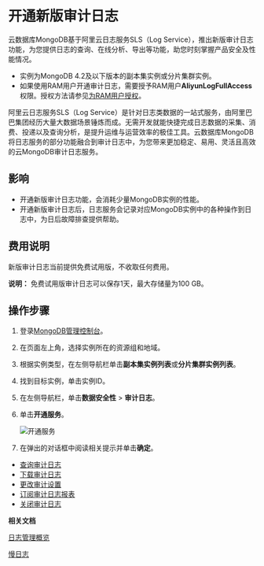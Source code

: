 # 开通新版审计日志

云数据库MongoDB基于阿里云日志服务SLS（Log Service），推出新版审计日志功能，为您提供日志的查询、在线分析、导出等功能，助您时刻掌握产品安全及性能情况。

-   实例为MongoDB 4.2及以下版本的副本集实例或分片集群实例。
-   如果使用RAM用户开通审计日志，需要授予RAM用户**AliyunLogFullAccess**权限。授权方法请参见[为RAM用户授权](/cn.zh-CN/用户管理/授权管理/为RAM用户授权.md)。

阿里云日志服务SLS（Log Service）是针对日志类数据的一站式服务，由阿里巴巴集团经历大量大数据场景锤炼而成。无需开发就能快捷完成日志数据的采集、消费、投递以及查询分析，是提升运维与运营效率的极佳工具。云数据库MongoDB将日志服务的部分功能融合到审计日志中，为您带来更加稳定、易用、灵活且高效的云MongoDB审计日志服务。

## 影响

-   开通新版审计日志功能，会消耗少量MongoDB实例的性能。
-   开通新版审计日志后，日志服务会记录对应MongoDB实例中的各种操作到日志中，为日后故障排查提供帮助。

## 费用说明

新版审计日志当前提供免费试用版，不收取任何费用。

**说明：** 免费试用版审计日志可以保存1天，最大存储量为100 GB。

## 操作步骤

1.  登录[MongoDB管理控制台](https://mongodb.console.aliyun.com/)。

2.  在页面左上角，选择实例所在的资源组和地域。

3.  根据实例类型，在左侧导航栏单击**副本集实例列表**或**分片集群实例列表**。

4.  找到目标实例，单击实例ID。

5.  在左侧导航栏，单击**数据安全性** \> **审计日志**。

6.  单击**开通服务**。

    ![开通服务](https://static-aliyun-doc.oss-accelerate.aliyuncs.com/assets/img/zh-CN/3846819951/p102028.png)

7.  在弹出的对话框中阅读相关提示并单击**确定**。


-   [查询审计日志](/cn.zh-CN/用户指南/数据安全性/新版审计日志/查询审计日志.md)
-   [下载审计日志](/cn.zh-CN/用户指南/数据安全性/新版审计日志/下载审计日志.md)
-   [更改审计设置](/cn.zh-CN/用户指南/数据安全性/新版审计日志/更改审计设置.md)
-   [订阅审计日志报表](/cn.zh-CN/用户指南/数据安全性/新版审计日志/订阅审计日志报表.md)
-   [关闭审计日志](/cn.zh-CN/用户指南/数据安全性/新版审计日志/关闭审计日志.md)

**相关文档**  


[日志管理概览](/cn.zh-CN/用户指南/日志管理/日志管理概览.md)

[慢日志](/cn.zh-CN/用户指南/性能诊断与优化（CloudDBA）/慢日志.md)

